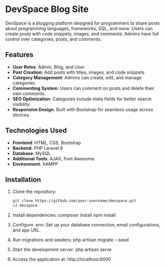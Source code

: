 # DevSpace Blog Site

DevSpace is a blogging platform designed for programmers to share posts about programming languages, frameworks, SQL, and more. Users can create posts with code snippets, images, and comments. Admins have full control over categories, posts, and comments.

## Features

- **User Roles**: Admin, Blog, and User.
- **Post Creation**: Add posts with titles, images, and code snippets.
- **Category Management**: Admins can create, edit, and manage categories.
- **Commenting System**: Users can comment on posts and delete their own comments.
- **SEO Optimization**: Categories include meta fields for better search visibility.
- **Responsive Design**: Built with Bootstrap for seamless usage across devices.

## Technologies Used

- **Frontend**: HTML, CSS, Bootstrap
- **Backend**: PHP Laravel 8
- **Database**: MySQL
- **Additional Tools**: AJAX, Font Awesome
- **Environment**: XAMPP

## Installation

1. Clone the repository:
   ```bash
   git clone https://github.com/your-username/devspace.git
   cd devspace
   
2. Install dependencies:
  composer install
  npm install

3. Configure .env:
    Set up your database connection, email configurations, and app URL.

4. Run migrations and seeders:
  php artisan migrate --seed

5. Start the development server:
  php artisan serve

6. Access the application at: http://localhost:8000
